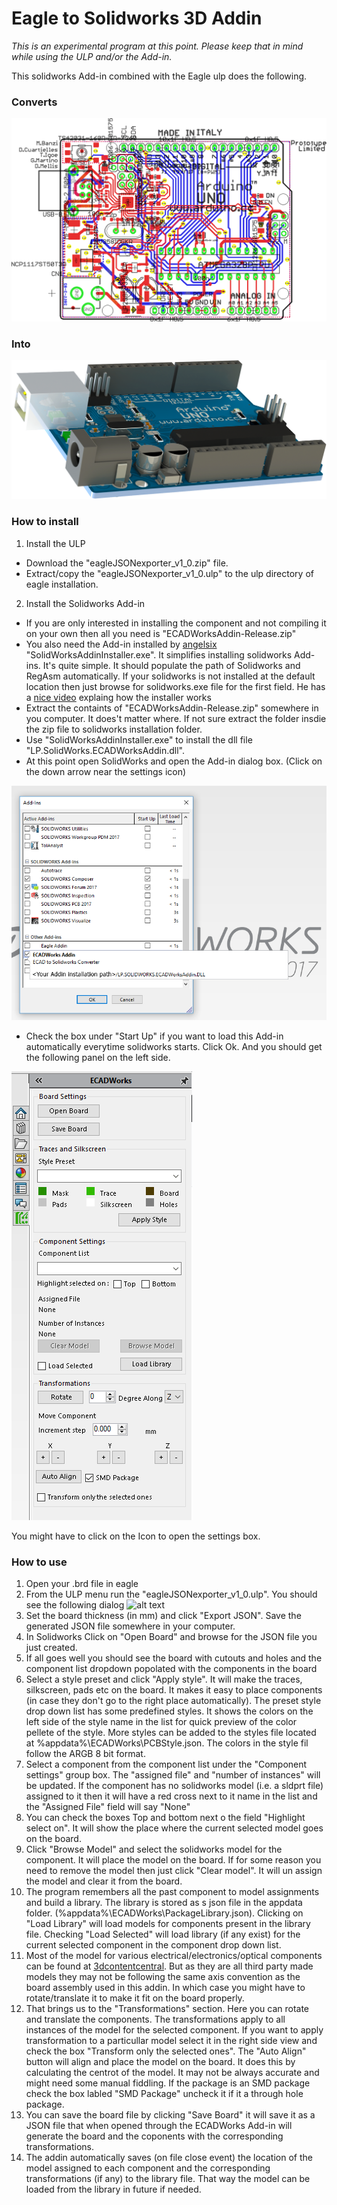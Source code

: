 # Eagle to Solidworks 3D Addin

*This is an experimental program at this point. Please keep that in mind while using the ULP and/or the Add-in.*

This solidworks Add-in combined with the Eagle ulp does the following.
### Converts
![alt text](https://github.com/lagnajeet/ECADWorksAddin/blob/master/images/ECAD.gif "Eagle CAD file")

### Into
![alt text](https://github.com/lagnajeet/ECADWorksAddin/blob/master/images/MCAD.png "Solidworks 3D render")

### How to install

1. Install the ULP
- Download the "eagleJSONexporter_v1_0.zip" file.
- Extract/copy the "eagleJSONexporter_v1_0.ulp" to the ulp directory of eagle installation.

2. Install the Solidworks Add-in
- If you are only interested in installing the component and not compiling it on your own then all you need is "ECADWorksAddin-Release.zip"
- You also need the Add-in installed by [angelsix](https://github.com/angelsix) "SolidWorksAddinInstaller.exe". It simplifies installing solidworks Add-ins. It's quite simple. It should populate the path of Solidworks and RegAsm automatically. If your solidworks is not installed at the default location then just browse for solidworks.exe file for the first field. He has a [nice video](https://youtu.be/7DlG6OQeJP0?t=2373) explaing how the installer works 
- Extract the containts of "ECADWorksAddin-Release.zip" somewhere in you computer. It does't matter where. If not sure extract the folder insdie the zip file to solidworks installation folder.
- Use "SolidWorksAddinInstaller.exe" to install the dll file "LP.SolidWorks.ECADWorksAddin.dll".
- At this point open SolidWorks and open the Add-in dialog box. (Click on the down arrow near the settings icon) 

![alt text](https://github.com/lagnajeet/ECADWorksAddin/blob/master/images/enable.gif "Solidworks Add-in dialog")

- Check the box under "Start Up" if you want to load this Add-in automatically everytime solidworks starts. Click Ok. And you should get the following panel on the left side.

![alt text](https://github.com/lagnajeet/ECADWorksAddin/blob/master/images/ECADWorks.gif "Solidworks ECADWorks Dialog") 

You might have to click on the Icon to open the settings box.

### How to use

1. Open your .brd file in eagle
2. From the ULP menu run the "eagleJSONexporter_v1_0.ulp". You should see the following dialog
![alt text](https://github.com/lagnajeet/ECADWorksAddin/blob/master/images/board_JSON_export.png "Eagle JSON export ULP")
3. Set the board thickness (in mm) and click "Export JSON". Save the generated JSON file somewhere in your computer.
4. In Solidworks Click on "Open Board" and browse for the JSON file you just created.
5. If all goes well you should see the board with cutouts and holes and the component list dropdown popolated with the components in the board
6. Select a style preset and click "Apply style". It will make the traces, silkscreen, pads etc on the board. It makes it easy to place components (in case they don't go to the right place automatically). The preset style drop down list has some predefined styles. It shows the colors on the left side of the style name in the list for quick preview of the color pellete of the style. More styles can be added to the styles file located at %appdata%\ECADWorks\PCBStyle.json. The colors in the style fil follow the ARGB 8 bit format.
7. Select a component from the component list under the "Component settings" group box. The "assigned file" and "number of instances"  will be updated. If the component has no solidworks model (i.e. a sldprt file) assigned to it then it will have a red cross next to it name in the list and the "Assigned File" field will say "None"
8. You can check the boxes Top and bottom next o the field "Highlight select on". It will show the place where the current selected model goes on the board.
9. Click "Browse Model" and select the solidworks model for the component. It will place the model on the board. If for some reason you need to remove the model then just click "Clear model". It will un assign the model and clear it from the board.
10. The program remembers all the past component to model assignments and build a library. The library is stored as s json file in the appdata folder. (%appdata%\ECADWorks\PackageLibrary.json). Clicking on "Load Library" will load models for components present in the library file. Checking "Load Selected" will load library (if any exist) for the current selected component in the component drop down list.
11. Most of the model for various electrical/electronics/optical components can be found at [3dcontentcentral](https://3dcontentcentral.com). But as they are all third party made models they may not be following the same axis convention as the board assembly used in this addin. In which case you might have to rotate/translate it to make it fit on the board properly.
12. That brings us to the "Transformations" section. Here you can rotate and translate the components. The transformations apply to all instances of the model for the selected component. If you want to apply transformation to a particullar model select it in the right side view and check the box "Transform only the selected ones". The "Auto Align" button will align and place the model on the board. It does this by calculating the centrot of the model. It may not be always accurate and might need some manual fiddling. If the package is an SMD package check the box labled "SMD Package" uncheck it if it a through hole package.
13. You can save the board file by clicking "Save Board" it will save it as a JSON file that when opened through the ECADWorks Add-in will generate the board and the coponents with the corresponding transformations.
14. The addin automatically saves (on file close event) the location of the model assigned to each component and the corresponding transformations (if any) to the library file. That way the model can be loaded from the library in future if needed.
